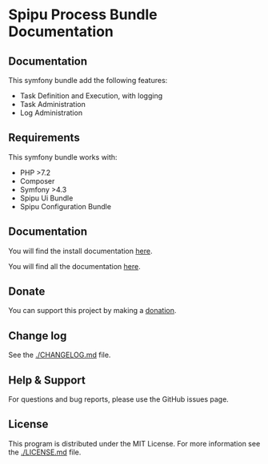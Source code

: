 # Spipu Process Bundle Documentation

## Documentation

This symfony bundle add the following features:

* Task Definition and Execution, with logging
* Task Administration
* Log Administration

## Requirements

This symfony bundle works with:

* PHP >7.2
* Composer
* Symfony >4.3
* Spipu Ui Bundle
* Spipu Configuration Bundle

## Documentation

You will find the install documentation [here](./doc/install.md).

You will find all the documentation [here](./doc/README.md).

## Donate

You can support this project by making a [donation](https://www.paypal.me/minguetphp).

## Change log

See the [./CHANGELOG.md](./CHANGELOG.md) file.

## Help & Support

For questions and bug reports, please use the GitHub issues page.

## License

This program is distributed under the MIT License. For more information see the [./LICENSE.md](./LICENSE.md) file.
